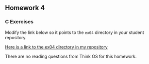 ## Homework 4

### C Exercises

Modify the link below so it points to the `ex04` directory in your
student repository.

[Here is a link to the ex04 directory in my repository](https://github.com/SungwooPark/ExercisesInC/tree/master/exercises/ex04)


There are no reading questions from Think OS for this homework.
